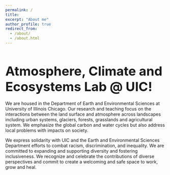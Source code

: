 ```yaml
---
permalink: /
title:
excerpt: "About me"
author_profile: true
redirect_from: 
  - /about/
  - /about.html
---
```


<h1 style="font-size: 40px; font-weight: bold; margin-bottom: 0.5em;">Atmosphere, Climate and Ecosystems Lab @ UIC!</h1>

We are housed in the Department of Earth and Environmental Sciences at University of Illinois Chicago. Our research and teaching focus on the interactions between the land surface and atmosphere across landscapes including urban systems, glaciers, forests, grasslands and agricultural system. We emphasize the global carbon and water cycles but also address local problems with impacts on society.


We express solidarity with UIC and the Earth and Environmental Sciences Department efforts to combat racism, discrimination, and inequality. We are committed to expanding and supporting diversity and fostering inclusiveness. We recognize and celebrate the contributions of diverse perspectives and commit to create a welcoming and safe space to work, grow and heal. 


